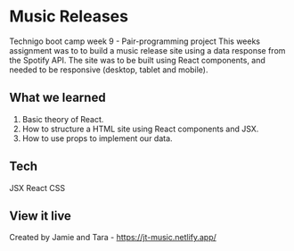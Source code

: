 # Music Releases

Technigo boot camp week 9 - Pair-programming project
This weeks assignment was to to build a music release site using a data response from the Spotify API.
The site was to be built using React components, and needed to be responsive (desktop, tablet and mobile).

## What we learned

1. Basic theory of React.
2. How to structure a HTML site using React components and JSX.
3. How to use props to implement our data.

## Tech

JSX
React
CSS

## View it live

Created by Jamie and Tara - https://jt-music.netlify.app/
